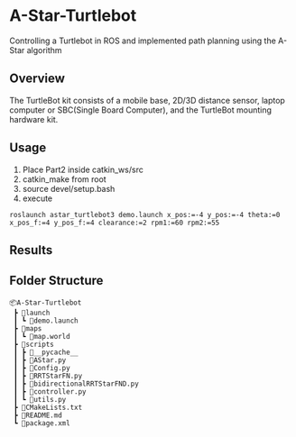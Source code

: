 # A-Star-Turtlebot
Controlling a Turtlebot in ROS and implemented path planning using the A-Star algorithm

## Overview

The TurtleBot kit consists of a mobile base, 2D/3D distance sensor, laptop computer or SBC(Single Board Computer), and the TurtleBot mounting hardware kit. 
## Usage

1. Place Part2 inside catkin_ws/src
2. catkin_make from root
3. source devel/setup.bash
4. execute 
```
roslaunch astar_turtlebot3 demo.launch x_pos:=-4 y_pos:=-4 theta:=0 x_pos_f:=4 y_pos_f:=4 clearance:=2 rpm1:=60 rpm2:=55
```
## Results

## Folder Structure 
```
📦A-Star-Turtlebot
 ┣ 📂launch
 ┃ ┗ 📜demo.launch
 ┣ 📂maps
 ┃ ┗ 📜map.world
 ┣ 📂scripts
 ┃ ┣ 📂__pycache__
 ┃ ┣ 📜AStar.py
 ┃ ┣ 📜Config.py
 ┃ ┣ 📜RRTStarFN.py
 ┃ ┣ 📜bidirectionalRRTStarFND.py
 ┃ ┣ 📜controller.py
 ┃ ┗ 📜utils.py
 ┣ 📜CMakeLists.txt
 ┣ 📜README.md
 ┗ 📜package.xml
 ```
